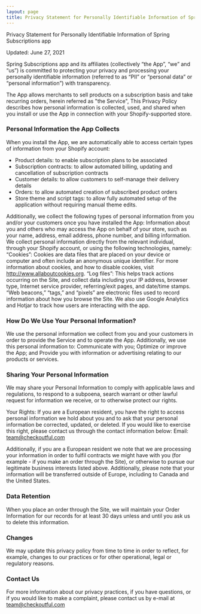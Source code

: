 ```yaml
---
layout: page
title: Privacy Statement for Personally Identifiable Information of Spring Subscriptions app
---
```


Privacy Statement for Personally Identifiable Information of Spring Subscriptions app

Updated: June 27, 2021

Spring Subscriptions app and its affiliates (collectively “the App”, “we” and “us”) is committed to protecting your privacy and processing your personally identifiable information (referred to as “PII” or “personal data” or “personal information”) with transparency.

The App allows merchants to sell products on a subscription basis and take recurring orders, herein referred as "the Service", This Privacy Policy describes how personal information is collected, used, and shared when you install or use the App in connection with your Shopify-supported store.

### Personal Information the App Collects

When you install the App, we are automatically able to access certain types of information from your Shopify account:

- Product details: to enable subscription plans to be associated
- Subscription contracts: to allow automated billing, updating and cancellation of subscription contracts
- Customer details: to allow customers to self-manage their delivery details
- Orders: to allow automated creation of subscribed product orders
- Store theme and script tags: to allow fully automated setup of the application without requiring manual theme edits.

Additionally, we collect the following types of personal information from you and/or your customers once you have installed the App: Information about you and others who may access the App on behalf of your store, such as your name, address, email address, phone number, and billing information.
We collect personal information directly from the relevant individual, through your Shopify account, or using the following technologies, namely:
“Cookies”: Cookies are data files that are placed on your device or computer and often include an anonymous unique identifier. For more information about cookies, and how to disable cookies, visit http://www.allaboutcookies.org.
“Log files”: This helps track actions occurring on the Site, and collect data including your IP address, browser type, Internet service provider, referring/exit pages, and date/time stamps. “Web beacons,” “tags,” and “pixels” are electronic files used to record information about how you browse the Site.
We also use Google Analytics and Hotjar to track how users are interacting with the app.

### How Do We Use Your Personal Information?
We use the personal information we collect from you and your customers in order to provide the Service and to operate the App. Additionally, we use this personal information to: Communicate with you; Optimize or improve the App; and Provide you with information or advertising relating to our products or services.

### Sharing Your Personal Information
We may share your Personal Information to comply with applicable laws and regulations, to respond to a subpoena, search warrant or other lawful request for information we receive, or to otherwise protect our rights.

Your Rights: If you are a European resident, you have the right to access personal information we hold about you and to ask that your personal information be corrected, updated, or deleted. If you would like to exercise this right, please contact us through the contact information below:
Email: team@checkoutful.com

Additionally, if you are a European resident we note that we are processing your information in order to fulfil contracts we might have with you (for example - if you make an order through the Site), or otherwise to pursue our legitimate business interests listed above. Additionally, please note that your information will be transferred outside of Europe, including to Canada and the United States.

### Data Retention

When you place an order through the Site, we will maintain your Order Information for our records for at least 30 days unless and until you ask us to delete this information.

### Changes
We may update this privacy policy from time to time in order to reflect, for example, changes to our practices or for other operational, legal or regulatory reasons.

### Contact Us

For more information about our privacy practices, if you have questions, or if you would like to make a complaint, please contact us by e-mail at team@checkoutful.com

